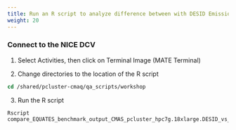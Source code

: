 ```yaml
---
title: Run an R script to analyze difference between with DESID Emissions and the base case (no emission reduction) 
weight: 20
--- 
```


###  Connect to the NICE DCV 

1. Select Activities, then click on Terminal Image (MATE Terminal)



2. Change directories to the location of the R script 

```csh
cd /shared/pcluster-cmaq/qa_scripts/workshop
```

3. Run the R script 

```
Rscript compare_EQUATES_benchmark_output_CMAS_pcluster_hpc7g.18xlarge.DESID_vs_base.r

```
